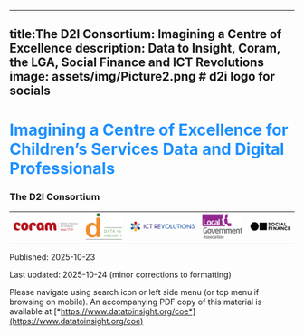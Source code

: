 
---
title:The D2I Consortium: Imagining a Centre of Excellence
description: Data to Insight, Coram, the LGA, Social Finance and ICT Revolutions
image: assets/img/Picture2.png   # d2i logo for socials 
---

# <span style="color:dodgerblue">Imagining a Centre of Excellence for Children’s Services Data and Digital Professionals</span>



### The D2I Consortium
<!--- self-contained logo block (css only applies here) -->
<style>
.md-typeset table.gallery {
  table-layout: fixed; width: 100%;
  border-collapse: collapse; margin: 0;
}
.md-typeset table.gallery td {
  padding: .25rem; text-align: center; vertical-align: middle; border: 0;
}
.md-typeset img.gallery-img {
  display: block; max-width: 100%;
  height: 50px;           /* force height */
  object-fit: contain;    /* letterbox inside box */
  margin: 0 auto;
}
/* mobile shrink */
@media (max-width: 700px){
  .md-typeset img.gallery-img { height: 40px; }
}
</style>

<table class="gallery">
  <tr>
    <td><img src="assets/img/Picture1.png" class="gallery-img" alt="logo for Coram"></td>
    <td><img src="assets/img/Picture2.png" class="gallery-img" alt="logo for Data to Insight"></td>
    <td><img src="assets/img/Picture3.png" class="gallery-img" alt="logo for ICT Revolutions"></td>
    <td><img src="assets/img/Picture4.png" class="gallery-img" alt="logo for the Local Government Association"></td>
    <td><img src="assets/img/Picture5.png" class="gallery-img" alt="logo for Social Finance"></td>
  </tr>
</table>
<!--- end of logo block -->



Published: 2025-10-23

Last updated: 2025-10-24 (minor corrections to formatting)


Please navigate using search icon or left side menu (or top menu if browsing on mobile). An accompanying PDF copy of this material is available at [*https://www.datatoinsight.org/coe*](https://www.datatoinsight.org/coe)



